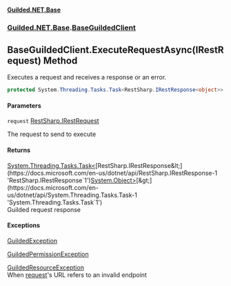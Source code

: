 
#### [Guilded.NET.Base](Guilded_NET_Base 'Guilded.NET.Base')
### [Guilded.NET.Base](Guilded_NET_Base#Guilded_NET_Base 'Guilded.NET.Base').[BaseGuildedClient](BaseGuildedClient 'Guilded.NET.Base.BaseGuildedClient')
## BaseGuildedClient.ExecuteRequestAsync(IRestRequest) Method

Executes a request and receives a response or an error.
```csharp
protected System.Threading.Tasks.Task<RestSharp.IRestResponse<object>> ExecuteRequestAsync(RestSharp.IRestRequest request);
```

#### Parameters

<a name='Guilded_NET_Base_BaseGuildedClient_ExecuteRequestAsync(RestSharp_IRestRequest)_request'></a>
`request` [RestSharp.IRestRequest](https://docs.microsoft.com/en-us/dotnet/api/RestSharp.IRestRequest 'RestSharp.IRestRequest')

The request to send to execute


#### Returns
[System.Threading.Tasks.Task&lt;](https://docs.microsoft.com/en-us/dotnet/api/System.Threading.Tasks.Task-1 'System.Threading.Tasks.Task`1')[RestSharp.IRestResponse&lt;](https://docs.microsoft.com/en-us/dotnet/api/RestSharp.IRestResponse-1 'RestSharp.IRestResponse`1')[System.Object](https://docs.microsoft.com/en-us/dotnet/api/System.Object 'System.Object')[&gt;](https://docs.microsoft.com/en-us/dotnet/api/RestSharp.IRestResponse-1 'RestSharp.IRestResponse`1')[&gt;](https://docs.microsoft.com/en-us/dotnet/api/System.Threading.Tasks.Task-1 'System.Threading.Tasks.Task`1')  
Guilded request response


#### Exceptions

[GuildedException](GuildedException 'Guilded.NET.Base.GuildedException')

[GuildedPermissionException](GuildedPermissionException 'Guilded.NET.Base.GuildedPermissionException')

[GuildedResourceException](GuildedResourceException 'Guilded.NET.Base.GuildedResourceException')  
When [request](BaseGuildedClient_ExecuteRequestAsync(IRestRequest)#Guilded_NET_Base_BaseGuildedClient_ExecuteRequestAsync(RestSharp_IRestRequest)_request 'Guilded.NET.Base.BaseGuildedClient.ExecuteRequestAsync(RestSharp.IRestRequest).request')'s URL refers to an invalid endpoint